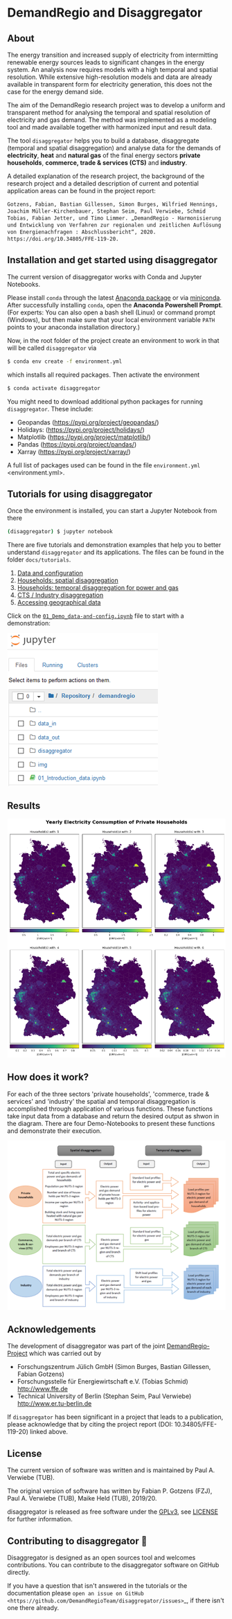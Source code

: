 # DemandRegio and Disaggregator

## About
The energy transition and increased supply of electricity from intermitting renewable energy sources leads to significant changes in the energy system. An analysis now requires models with a high temporal and spatial resolution. While extensive high-resolution models and data are already available in transparent form for electricity generation, this does not the case for the energy demand side.

The aim of the DemandRegio research project was to develop a uniform and transparent method for analysing the temporal and spatial resolution of electricity and gas demand. The method was implemented as a modeling tool and made available together with harmonized input and result data. 

The tool `disaggregator` helps you to build a database, disaggregate (temporal and spatial disaggregation) and analyse data for the demands of **electricity**, **heat** and **natural gas** of the final energy sectors **private households**, **commerce, trade & services (CTS)** and **industry**.

A detailed explanation of the research project, the background of the research project and a detailed description of current and potential application areas can be found in the project report:

	Gotzens, Fabian, Bastian Gillessen, Simon Burges, Wilfried Hennings, Joachim Müller-Kirchenbauer, Stephan Seim, Paul Verwiebe, Schmid Tobias, Fabian Jetter, und Timo Limmer. „DemandRegio - Harmonisierung und Entwicklung von Verfahren zur regionalen und zeitlichen Auflösung von Energienachfragen : Abschlussbericht“, 2020. https://doi.org/10.34805/FFE-119-20.

## Installation and get started using disaggregator

The current version of disaggregator works with Conda and Jupyter Notebooks.

Please install `conda` through the latest [Anaconda package](https://www.anaconda.com/distribution/) or via [miniconda](https://docs.conda.io/en/latest/miniconda.html). After successfully installing `conda`, open the **Anaconda Powershell Prompt**.
(For experts: You can also open a bash shell (Linux) or command prompt (Windows), but then make sure that your local environment variable `PATH` points to your anaconda installation directory.)

Now, in the root folder of the project create an environment to work in that will be called `disaggregator` via

```bash
$ conda env create -f environment.yml
```

which installs all required packages. Then activate the environment

```bash
$ conda activate disaggregator
```

You might need to download additional python packages for running `disaggregator`. These include:
- Geopandas (https://pypi.org/project/geopandas/)
- Holidays: (https://pypi.org/project/holidays/)
- Matplotlib (https://pypi.org/project/matplotlib/)
- Pandas (https://pypi.org/project/pandas/)
- Xarray (https://pypi.org/project/xarray/)

A full list of packages used can be found in the file `environment.yml` <environment.yml>.


## Tutorials for using disaggregator

Once the environment is installed, you can start a Jupyter Notebook from there

```bash
(disaggregator) $ jupyter notebook
```

There are five tutorials and demonstration examples that help you to better understand `disaggregator` and its applications. The files can be found in the folder `docs/tutorials`.

1. [Data and configuration](tutorials/01_Demo_data-and-config.ipynb)
2. [Households: spatial disaggregation](tutorials/02_Demo_households_spatial_disaggregations.ipynb)
3. [Households: temporal disaggregation for power and gas](tutorials/03_Demo_households_temporal_disaggregations_power_and_gas.ipynb)
4. [CTS / Industry disaggregation](tutorials/04_Demo_CTS_Industry_disaggregation.ipynb)
5. [Accessing geographical data](tutorials/05_Demo_accessing_geographical_data.ipynb)

Click on the [`01_Demo_data-and-config.ipynb`](tutorials/01_Demo_data-and-config.ipynb) file to start with a demonstration:

![Jupyter_View][img_01]

[img_01]: docs/_static//jupyter_notebook.png "Jupyter Notebook View"

## Results

![Jupyter_View][img_02]

[img_02]: docs/_static/spatial_elc_by_household_sizes.png "Year Electricity Consumption of Private Households"


## How does it work?

For each of the three sectors 'private households', 'commerce, trade & services' and 'industry' the spatial and temporal disaggregation is accomplished through application of various functions. These functions take input data from a database and return the desired output as shwon in the diagram. There are four Demo-Notebooks to present these functions and demonstrate their execution.

![Jupyter_View][img_03]

[img_03]: docs/_static//model_overview.png "Schematic diagram of modelling approach"

## Acknowledgements

The development of disaggregator was part of the joint [DemandRegio-Project](https://www.ffe.de/en/topics-and-methods/production-and-market/736-harmonization-and-development-of-methods-for-a-spatial-and-temporal-resolution-of-energy-demands-demandregio) which was carried out by

- Forschungszentrum Jülich GmbH (Simon Burges, Bastian Gillessen, Fabian Gotzens)
- Forschungsstelle für Energiewirtschaft e.V. (Tobias Schmid) <http://www.ffe.de>
- Technical University of Berlin (Stephan Seim, Paul Verwiebe) <http://www.er.tu-berlin.de>

If `disaggregator` has been significant in a project that leads to a publication, please acknowledge that by citing the project report (DOI: 10.34805/FFE-119-20) linked above.


## License
The current version of software was written and is maintained by Paul A. Verwiebe (TUB).

The original version of software has written by Fabian P. Gotzens (FZJ), Paul A. Verwiebe (TUB), Maike Held (TUB), 2019/20.

disaggregator is released as free software under the [GPLv3](http://www.gnu.org/licenses/gpl-3.0.en.html), see [LICENSE](LICENSE) for further information.


## Contributing to disaggregator 🎁
Disaggregator is designed as an open sources tool and welcomes contributions. You can contribute to the disaggregator software on GitHub directly.

If you have a question that isn't answered in the tutorials or the documentation please `open an issue on GitHub <https://github.com/DemandRegioTeam/disaggregator/issues>`_, if there isn't one there already.

